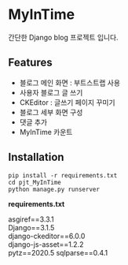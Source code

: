 # MyInTime
간단한 Django blog 프로젝트 입니다.

## Features
- 블로그 메인 화면 : 부트스트랩 사용
- 사용자 블로그 글 쓰기
- CKEditor : 글쓰기 페이지 꾸미기
- 블로그 세부 화면 구성
- 댓글 추가
- MyInTime 카운트

## Installation
```
pip install -r requirements.txt
cd pjt_MyInTime
python manage.py runserver
```

**requirements.txt** 

asgiref==3.3.1  
Django==3.1.5 \
django-ckeditor==6.0.0  
django-js-asset==1.2.2  
pytz==2020.5 
sqlparse==0.4.1  

 
